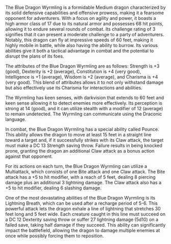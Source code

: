 The Blue Dragon Wyrmling is a formidable Medium dragon characterized by its solid defensive capabilities and offensive prowess, making it a fearsome opponent for adventurers. With a focus on agility and power, it boasts a high armor class of 17 due to its natural armor and possesses 68 hit points, allowing it to endure several rounds of combat. Its challenge rating of 3 signifies that it can present a moderate challenge to a party of adventurers. Notably, this dragon can fly at impressive speeds of 60 feet, making it highly mobile in battle, while also having the ability to burrow. Its various abilities give it both a tactical advantage in combat and the potential to disrupt the plans of its foes.

The attributes of the Blue Dragon Wyrmling are as follows: Strength is +3 (good), Dexterity is +2 (average), Constitution is +4 (very good), Intelligence is +1 (average), Wisdom is +2 (average), and Charisma is +4 (very good). This blend of attributes allows it to not only withstand damage but also effectively use its Charisma for interactions and abilities.

The Wyrmling has keen senses, with darkvision that extends to 60 feet and keen sense allowing it to detect enemies more effectively. Its perception is strong at 14 (good), and it can utilize stealth with a modifier of 12 (average) to remain undetected. The Wyrmling can communicate using the Draconic language.

In combat, the Blue Dragon Wyrmling has a special ability called Pounce. This ability allows the dragon to move at least 15 feet in a straight line toward a target and, if it successfully strikes with its Claw attack, the target must make a DC 13 Strength saving throw. Failure results in being knocked prone, granting the dragon an additional Claw attack as a bonus action against that opponent. 

For its actions on each turn, the Blue Dragon Wyrmling can utilize a Multiattack, which consists of one Bite attack and one Claw attack. The Bite attack has a +5 to hit modifier, with a reach of 5 feet, dealing 8 piercing damage plus an additional 3 lightning damage. The Claw attack also has a +5 to hit modifier, dealing 6 slashing damage.

One of the most devastating abilities of the Blue Dragon Wyrmling is its Lightning Breath, which can be used after a recharge period of 5-6. This powerful attack lets the dragon exhale a line of lightning that stretches 30 feet long and 5 feet wide. Each creature caught in this line must succeed on a DC 12 Dexterity saving throw or suffer 27 lightning damage (5d10) on a failed save, taking half damage if they succeed. This ability can significantly impact the battlefield, allowing the dragon to damage multiple enemies at once while possibly forcing them to reposition.